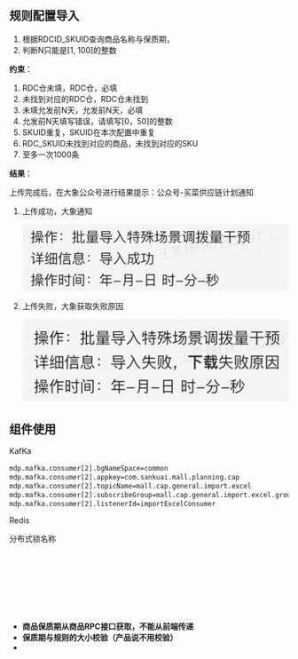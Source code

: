 ## 规则配置导入

1. 根据RDCID_SKUID查询商品名称与保质期，
2. 判断N只能是[1, 100]的整数

**约束**：

1. RDC仓未填，RDC仓，必填
2. 未找到对应的RDC仓，RDC仓未找到
3. 未填允发前N天，允发前N天，必填
4. 允发前N天填写错误，请填写[0，50]的整数
5. SKUID重复，SKUID在本次配置中重复
6. RDC_SKUID未找到对应的商品，未找到对应的SKU
7. 至多一次1000条

**结果**：

上传完成后，在大象公众号进行结果提示：公众号-买菜供应链计划通知

1. 上传成功，大象通知

    ​![image](assets/image-20240425160837-10vp0lz.png)​
2. 上传失败，大象获取失败原因

    ​![image](assets/image-20240425160844-z0dxn3q.png)​

## 组件使用

KafKa

```properties
mdp.mafka.consumer[2].bgNameSpace=common
mdp.mafka.consumer[2].appkey=com.sankuai.mall.planning.cap
mdp.mafka.consumer[2].topicName=mall.cap.general.import.excel
mdp.mafka.consumer[2].subscribeGroup=mall.cap.general.import.excel.group
mdp.mafka.consumer[2].listenerId=importExcelConsumer
```

Redis

分布式锁名称

‍

‍

‍

‍

*  **商品保质期从商品RPC接口获取，不能从前端传递**
* **保质期与规则的大小校验（产品说不用校验）**
* ‍

‍
